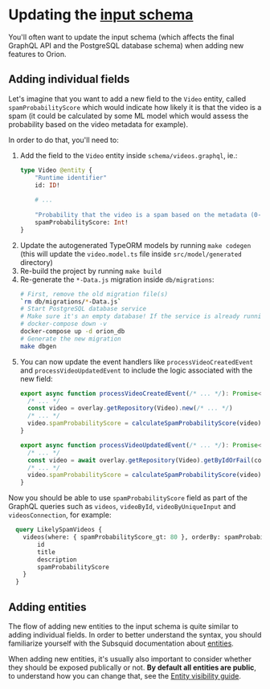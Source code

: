 # Updating the [input schema](https://docs.subsquid.io/basics/schema-file/)

You'll often want to update the input schema (which affects the final GraphQL API and the PostgreSQL database schema) when adding new features to Orion.

## Adding individual fields

Let's imagine that you want to add a new field to the `Video` entity, called `spamProbabilityScore` which would indicate how likely it is that the video is a spam (it could be calculated by some ML model which would assess the probability based on the video metadata for example).

In order to do that, you'll need to:

1. Add the field to the `Video` entity inside `schema/videos.graphql`, ie.:
    ```graphql
    type Video @entity {
        "Runtime identifier"
        id: ID!
        
        # ...
        
        "Probability that the video is a spam based on the metadata (0-100)"
        spamProbabilityScore: Int!
    }
    ```
2. Update the autogenerated TypeORM models by running `make codegen` (this will update the `video.model.ts` file inside `src/model/generated` directory)
3. Re-build the project by running `make build`
4. Re-generate the `*-Data.js` migration inside `db/migrations`:
    ```bash
    # First, remove the old migration file(s)
    `rm db/migrations/*-Data.js`
    # Start PostgreSQL database service
    # Make sure it's an empty database! If the service is already running you should first run:
    # docker-compose down -v
    docker-compose up -d orion_db
    # Generate the new migration
    make dbgen
    ```
5. You can now update the event handlers like `processVideoCreatedEvent` and `processVideoUpdatedEvent` to include the logic associated with the new field:
    ```typescript
    export async function processVideoCreatedEvent(/* ... */): Promise<void> {
      /* ... */
      const video = overlay.getRepository(Video).new(/* ... */)
      /* ... */
      video.spamProbabilityScore = calculateSpamProbabilityScore(video)
    }
    
    export async function processVideoUpdatedEvent(/* ... */): Promise<void> {
      /* ... */
      const video = await overlay.getRepository(Video).getByIdOrFail(contentId.toString())
      /* ... */
      video.spamProbabilityScore = calculateSpamProbabilityScore(video)
    }
    ```

Now you should be able to use `spamProbabilityScore` field as part of the GraphQL queries such as `videos`, `videoById`, `videoByUniqueInput` and `videosConnection`, for example:
```graphql
  query LikelySpamVideos {
    videos(where: { spamProbabilityScore_gt: 80 }, orderBy: spamProbabilityScore_DESC) {
        id
        title
        description
        spamProbabilityScore
    }
  }
```

## Adding entities

The flow of adding new entities to the input schema is quite similar to adding individual fields. In order to better understand the syntax, you should familiarize yourself with the Subsquid documentation about [entities](https://docs.subsquid.io/basics/schema-file/entities/).

When adding new entities, it's usually also important to consider whether they should be exposed publically or not. **By default all entities are public**, to understand how you can change that, see the [Entity visibility guide](./entity-visibility.md).
